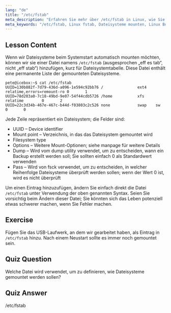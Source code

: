 ```yaml
---
lang: "de"
title: "/etc/fstab"
meta_description: "Erfahren Sie mehr über /etc/fstab in Linux, wie Sie Dateisystem-Mounts beim Start konfigurieren und Geräteeinträge verwalten. Verstehen Sie fstab für Anfänger!"
meta_keywords: "/etc/fstab, Linux fstab, Dateisysteme mounten, Linux Boot, fstab Tutorial, Anfänger, Anleitung"
---
```


## Lesson Content

Wenn wir Dateisysteme beim Systemstart automatisch mounten möchten, können wir sie einer Datei namens `/etc/fstab` (ausgesprochen „eff es tab“, nicht „eff stab“) hinzufügen, kurz für Dateisystemtabelle. Diese Datei enthält eine permanente Liste der gemounteten Dateisysteme.

```plaintext
pete@icebox:~$ cat /etc/fstab
UUID=130b882f-7d79-436d-a096-1e594c92bb76 /               ext4    relatime,errors=remount-ro 0       1
UUID=78d203a0-7c18-49bd-9e07-54f44cdb5726 /home           xfs     relatime        0       2
UUID=22c3d34b-467e-467c-b44d-f03803c2c526 none            swap    sw              0       0
```

Jede Zeile repräsentiert ein Dateisystem; die Felder sind:

- UUID – Device identifier
- Mount point – Verzeichnis, in das das Dateisystem gemountet wird
- Filesystem type
- Options – Weitere Mount-Optionen; siehe manpage für weitere Details
- Dump – Wird vom dump utility verwendet, um zu entscheiden, wann ein Backup erstellt werden soll; Sie sollten einfach 0 als Standardwert verwenden
- Pass – Wird von fsck verwendet, um zu entscheiden, in welcher Reihenfolge Dateisysteme überprüft werden sollen; wenn der Wert 0 ist, wird es nicht überprüft

Um einen Eintrag hinzuzufügen, ändern Sie einfach direkt die Datei `/etc/fstab` unter Verwendung der oben genannten Syntax. Seien Sie vorsichtig beim Ändern dieser Datei; Sie könnten sich das Leben potenziell etwas schwerer machen, wenn Sie Fehler machen.

## Exercise

Fügen Sie das USB-Laufwerk, an dem wir gearbeitet haben, als Eintrag in `/etc/fstab` hinzu. Nach einem Neustart sollte es immer noch gemountet sein.

## Quiz Question

Welche Datei wird verwendet, um zu definieren, wie Dateisysteme gemountet werden sollen?

## Quiz Answer

/etc/fstab
